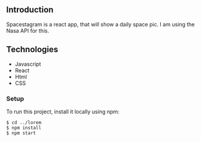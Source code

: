 ## Introduction

Spacestagram is a react app, that will show a daily space pic. I am using the Nasa API for this.



## Technologies 
  
 - Javascript
 - React
 - Html 
 - CSS


 
 ### Setup 
 
 To run this project, install it locally using npm:

```
$ cd ../lorem
$ npm install
$ npm start
```
